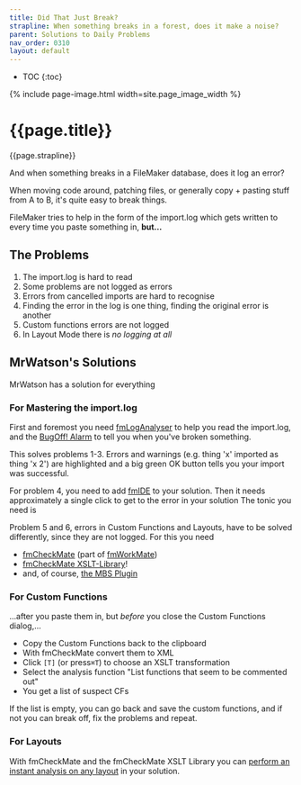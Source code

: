 ```yaml
---
title: Did That Just Break?
strapline: When something breaks in a forest, does it make a noise?
parent: Solutions to Daily Problems
nav_order: 0310
layout: default
---
```

- TOC
{:toc}

{% include page-image.html width=site.page_image_width %}

# {{page.title}}

{{page.strapline}}

And when something breaks in a FileMaker database, does it log an error?

When moving code around, patching files, or generally copy + pasting stuff from A to B, it's quite easy to break things. 

FileMaker tries to help in the form of the import.log which gets written to every time you paste something in, **but…**

## The Problems

1. The import.log is hard to read
2. Some problems are not logged as errors
3. Errors from cancelled imports are hard to recognise
4. Finding the error in the log is one thing, finding the original error is another
5. Custom functions errors are not logged
6. In Layout Mode there is *no logging at all*

## MrWatson's Solutions

MrWatson has a solution for everything

### For Mastering the import.log

First and foremost you need [fmLogAnalyser](./fmloganalyser.html) to help you read the import.log, and the  [BugOff! Alarm](./fmloganalyser-and-the-bugoff-alarm.html) to tell you when you've broken something.

This solves problems 1-3. Errors and warnings (e.g. thing 'x' imported as thing 'x 2') are highlighted and a big green OK button tells you your import was successful.

For problem 4, you need to add [fmIDE](./fmide.html) to your solution. Then it needs approximately a single click to get to the error in your solution
The tonic you need is

Problem 5 and 6, errors in Custom Functions and Layouts, have to be solved differently, since they are not logged. For this you need

- [fmCheckMate](./fmcheckmate.html) (part of [fmWorkMate](./fmworkmate.html))
- [fmCheckMate XSLT-Library](./fmcheckmate-xslt-library.html)!
- and, of course, [the MBS Plugin](./mbs-plugin.html)

### For Custom Functions

…after you paste them in, but *before* you close the Custom Functions dialog,…

- Copy the Custom Functions back to the clipboard
- With fmCheckMate convert them to XML
- Click `[T]` (or press`⌘T`) to choose an XSLT transformation
- Select the analysis function "List functions that seem to be commented out"
- You get a list of suspect CFs

If the list is empty, you can go back and save the custom functions, and if not you can break off, fix the problems and repeat.

### For Layouts

With fmCheckMate and the fmCheckMate XSLT Library you can [perform an instant analysis on any layout](layout-analysis-with-fmcheckmate.html) in your solution.

